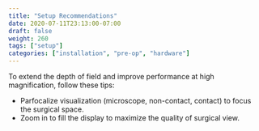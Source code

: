 ```yaml
---
title: "Setup Recommendations"
date: 2020-07-11T23:13:00-07:00
draft: false
weight: 260
tags: ["setup"]
categories: ["installation", "pre-op", "hardware"]
---
```


To extend the depth of field and improve performance at high magnification, follow these tips:

* Parfocalize visualization (microscope, non-contact, contact) to focus the surgical space.
* Zoom in to fill the display to maximize the quality of surgical view.
